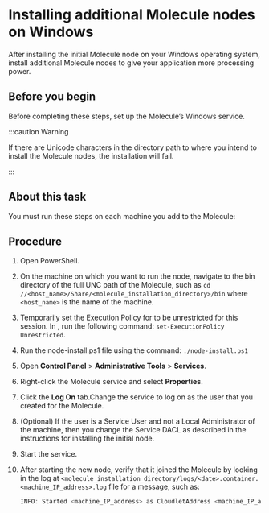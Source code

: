 # Installing additional Molecule nodes on Windows

<head>
  <meta name="guidename" content="Integration"/>
  <meta name="context" content="GUID-8129507e-2ee1-48eb-a088-9b48ba3a2ad7"/>
</head>


After installing the initial Molecule node on your Windows operating system, install additional Molecule nodes to give your application more processing power.

## Before you begin

Before completing these steps, set up the Molecule’s Windows service.

:::caution Warning

If there are Unicode characters in the directory path to where you intend to install the Molecule nodes, the installation will fail.

:::

## About this task

You must run these steps on each machine you add to the Molecule:

## Procedure

1. Open PowerShell.

2. On the machine on which you want to run the node, navigate to the bin directory of the full UNC path of the Molecule, such as `cd //<host_name>/Share/<molecule_installation_directory>/bin` where `<host_name>` is the name of the machine.

3. Temporarily set the Execution Policy for to be unrestricted for this session. In , run the following command: `set-ExecutionPolicy Unrestricted`.

4. Run the node-install.ps1 file using the command: `./node-install.ps1`

5. Open **Control Panel** > **Administrative Tools** > **Services**.

6. Right-click the Molecule service and select **Properties**.

7. Click the **Log On** tab.Change the service to log on as the user that you created for the Molecule.

8. (Optional) If the user is a Service User and not a Local Administrator of the machine, then you change the Service DACL as described in the instructions for installing the initial node.

9. Start the service.

10. After starting the new node, verify that it joined the Molecule by looking in the log at `<molecule_installation_directory/logs/<date>.container.<machine_IP_address>.log` file for a message, such as:

    ```java
    INFO: Started <machine_IP_address> as CloudletAddress <machine_IP_address>:7800, initial cluster view: CloudletAddress <other_machine_IP_address:7800, CloudletAddress <machine_IP_address>:7800, ...
    ```